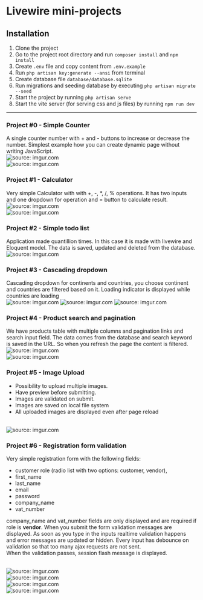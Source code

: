 # Livewire mini-projects

## Installation
1. Clone the project
2. Go to the project root directory and run `composer install` and `npm install`
3. Create `.env` file and copy content from `.env.example`
4. Run `php artisan key:generate --ansi` from terminal
5. Create database file `database/database.sqlite`
6. Run migrations and seeding database by executing `php artisan migrate --seed`
7. Start the project by running `php artisan serve`
8. Start the vite server (for serving css and js files) by running `npm run dev`

------
### Project #0 - Simple Counter
A single counter number with + and - buttons to increase or decrease the number. Simplest example how you can create dynamic page without writing JavaScript.
<br>
<img src="https://i.imgur.com/Pn2Wy91.png" title="source: imgur.com" />
<br>
<img src="https://i.imgur.com/9oZn9hP.png" title="source: imgur.com" />

### Project #1 - Calculator
Very simple Calculator with with +, -, *, /, % operations. It has two inputs and one dropdown for operation and = button to calculate result.
<br>
<img src="https://i.imgur.com/Jq4OhdQ.png" title="source: imgur.com" />
<br>
<img src="https://i.imgur.com/eYgcOR7.png" title="source: imgur.com" />

### Project #2 - Simple todo list
Application made quantillion times. In this case it is made with livewire and Eloquent model. The data is saved, updated and deleted from the database.
<br>
<img src="https://i.imgur.com/1QEnRvC.png" title="source: imgur.com" />

### Project #3 - Cascading dropdown
Cascading dropdown for continents and countries, you choose continent and countries are filtered based on it. Loading indicator is displayed while countries are loading
<br>
<img src="https://i.imgur.com/Zhh9fS0.png" title="source: imgur.com" />
<img src="https://i.imgur.com/eDR3UMR.png" title="source: imgur.com" />
<img src="https://i.imgur.com/YZoYJBx.png" title="source: imgur.com" />

### Project #4 - Product search and pagination
We have products table with multiple columns and pagination links and search input field. The data comes from the database and search keyword is saved in the URL. So when you refresh the page the content is filtered.
<br>
<img src="https://i.imgur.com/HqHVSpU.png" title="source: imgur.com" />
<br>
<img src="https://i.imgur.com/et7kJhl.png" title="source: imgur.com" />

### Project #5 - Image Upload
 - Possibility to upload multiple images. 
 - Have preview before submitting. 
 - Images are validated on submit.
 - Images are saved on local file system
 - All uploaded images are displayed even after page reload
<br> 
<img src="https://i.imgur.com/Z1WuXgE.png" title="source: imgur.com" />


### Project #6 - Registration form validation
Very simple registration form with the following fields: 
 - customer role (radio list with two options: customer, vendor), 
 - first_name
 - last_name
 - email
 - password
 - company_name
 - vat_number

company_name and vat_number fields are only displayed and are required if role is **vendor**.
When you submit the form validation messages are displayed. As soon as you type in the inputs realtime validation happens and error messages are updated or hidden.
Every input has debounce on validation so that too many ajax requests are not sent. <br>
When the validation passes, session flash message is displayed.

<br>
<img src="https://i.imgur.com/Qku0EXj.png" title="source: imgur.com" />
<br>
<img src="https://i.imgur.com/TLKM9YG.png" title="source: imgur.com" />
<br>
<img src="https://i.imgur.com/n3JHqKt.png" title="source: imgur.com" />
<br>
<img src="https://i.imgur.com/S22AX3d.png" title="source: imgur.com" />